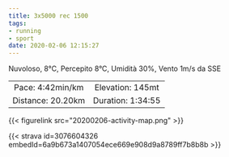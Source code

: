 ```yaml
---
title: 3x5000 rec 1500
tags:
- running
- sport
date: 2020-02-06 12:15:27
---
```

Nuvoloso, 8°C, Percepito 8°C, Umidità 30%, Vento 1m/s da SSE

<!--more-->

| | |
| :-: | :-: |
| Pace: 4:42min/km | Elevation: 145mt |
| Distance: 20.20km | Duration: 1:34:55 |



{{< figurelink src="20200206-activity-map.png" >}}


{{< strava id=3076604326 embedId=6a9b673a1407054ece669e908d9a8789ff7b8b8b >}}
